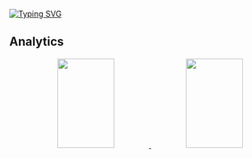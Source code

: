 [![Typing SVG](https://readme-typing-svg.herokuapp.com?vCenter=true&multiline=true&width=700&lines=Hi+my+name+is+Ben,+welcome+to+my+Github+profile!++++++++++++++++)](https://git.io/typing-svg)

## Analytics
<p align="center">
<a href="https://github.com/benwato">
  <img height="160em" width="45%" src="https://github-readme-stats-eight-theta.vercel.app/api?username=benwato&show_icons=true&theme=algolia&include_all_commits=true&count_private=true"/>
  <img height="160em" width="45%" src="https://github-readme-stats-eight-theta.vercel.app/api/top-langs/?username=benwato&layout=compact&langs_count=8&theme=algolia"/>
</a>
</p>

